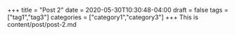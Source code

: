+++
title = "Post 2"
date = 2020-05-30T10:30:48-04:00
draft = false
tags = ["tag1","tag3"]
categories = ["category1","category3"]
+++
This is content/post/post-2.md
